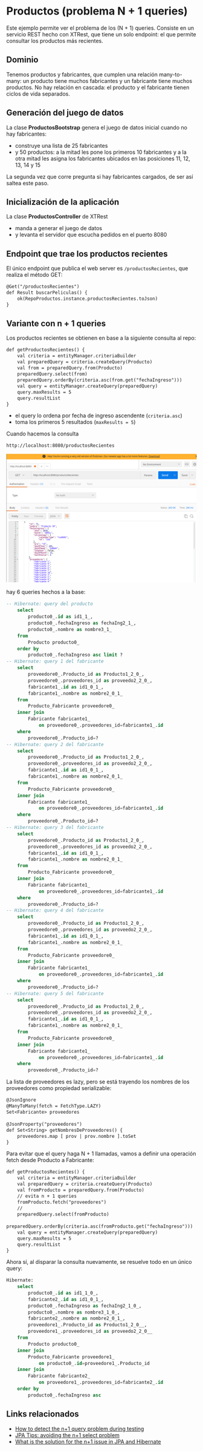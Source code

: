 
# Productos (problema N + 1 queries)

Este ejemplo permite ver el problema de los (N + 1) queries. Consiste en un servicio REST hecho con XTRest, que tiene un solo endpoint: el que permite consultar los productos más recientes.

## Dominio

Tenemos productos y fabricantes, que cumplen una relación many-to-many: un producto tiene muchos fabricantes y un fabricante tiene muchos productos. No hay relación en cascada: el producto y el fabricante tienen ciclos de vida separados.

## Generación del juego de datos

La clase **ProductosBootstrap** genera el juego de datos inicial cuando no hay fabricantes:

- construye una lista de 25 fabricantes
- y 50 productos: a la mitad les pone los primeros 10 fabricantes y a la otra mitad les asigna los fabricantes ubicados en las posiciones 11, 12, 13, 14 y 15
  
La segunda vez que corre pregunta si hay fabricantes cargados, de ser así saltea este paso.

## Inicialización de la aplicación

La clase **ProductosController** de XTRest 

- manda a generar el juego de datos
- y levanta el servidor que escucha pedidos en el puerto 8080

## Endpoint que trae los productos recientes

El único endpoint que publica el web server es `/productosRecientes`, que realiza el método GET:

```xtend
@Get("/productosRecientes")
def Result buscarPeliculas() {
	ok(RepoProductos.instance.productosRecientes.toJson)
}
```

## Variante con n + 1 queries 

Los productos recientes se obtienen en base a la siguiente consulta al repo:

```xtend
def getProductosRecientes() {
	val criteria = entityManager.criteriaBuilder
	val preparedQuery = criteria.createQuery(Producto)
	val from = preparedQuery.from(Producto)
	preparedQuery.select(from)
	preparedQuery.orderBy(criteria.asc(from.get("fechaIngreso")))
	val query = entityManager.createQuery(preparedQuery)
	query.maxResults = 5
	query.resultList
}
```

- el query lo ordena por fecha de ingreso ascendente (`criteria.asc`)
- toma los primeros 5 resultados (`maxResults = 5`)

Cuando hacemos la consulta

```bash
http://localhost:8080/productosRecientes
```

![](./images/postman.png)

hay 6 queries hechos a la base:

```sql
-- Hibernate: query del producto  
    select
        producto0_.id as id1_1_,
        producto0_.fechaIngreso as fechaIng2_1_,
        producto0_.nombre as nombre3_1_ 
    from
        Producto producto0_ 
    order by
        producto0_.fechaIngreso asc limit ?
-- Hibernate: query 1 del fabricante 
    select
        proveedore0_.Producto_id as Producto1_2_0_,
        proveedore0_.proveedores_id as proveedo2_2_0_,
        fabricante1_.id as id1_0_1_,
        fabricante1_.nombre as nombre2_0_1_ 
    from
        Producto_Fabricante proveedore0_ 
    inner join
        Fabricante fabricante1_ 
            on proveedore0_.proveedores_id=fabricante1_.id 
    where
        proveedore0_.Producto_id=?
-- Hibernate: query 2 del fabricante 
    select
        proveedore0_.Producto_id as Producto1_2_0_,
        proveedore0_.proveedores_id as proveedo2_2_0_,
        fabricante1_.id as id1_0_1_,
        fabricante1_.nombre as nombre2_0_1_ 
    from
        Producto_Fabricante proveedore0_ 
    inner join
        Fabricante fabricante1_ 
            on proveedore0_.proveedores_id=fabricante1_.id 
    where
        proveedore0_.Producto_id=?
-- Hibernate: query 3 del fabricante
    select
        proveedore0_.Producto_id as Producto1_2_0_,
        proveedore0_.proveedores_id as proveedo2_2_0_,
        fabricante1_.id as id1_0_1_,
        fabricante1_.nombre as nombre2_0_1_ 
    from
        Producto_Fabricante proveedore0_ 
    inner join
        Fabricante fabricante1_ 
            on proveedore0_.proveedores_id=fabricante1_.id 
    where
        proveedore0_.Producto_id=?
-- Hibernate: query 4 del fabricante
    select
        proveedore0_.Producto_id as Producto1_2_0_,
        proveedore0_.proveedores_id as proveedo2_2_0_,
        fabricante1_.id as id1_0_1_,
        fabricante1_.nombre as nombre2_0_1_ 
    from
        Producto_Fabricante proveedore0_ 
    inner join
        Fabricante fabricante1_ 
            on proveedore0_.proveedores_id=fabricante1_.id 
    where
        proveedore0_.Producto_id=?
-- Hibernate: query 5 del fabricante
    select
        proveedore0_.Producto_id as Producto1_2_0_,
        proveedore0_.proveedores_id as proveedo2_2_0_,
        fabricante1_.id as id1_0_1_,
        fabricante1_.nombre as nombre2_0_1_ 
    from
        Producto_Fabricante proveedore0_ 
    inner join
        Fabricante fabricante1_ 
            on proveedore0_.proveedores_id=fabricante1_.id 
    where
        proveedore0_.Producto_id=?
```

La lista de proveedores es lazy, pero se está trayendo los nombres de los proveedores como propiedad serializable: 

```xtend
@JsonIgnore
@ManyToMany(fetch = FetchType.LAZY)
Set<Fabricante> proveedores

@JsonProperty("proveedores")
def Set<String> getNombresDeProveedores() {
	proveedores.map [ prov | prov.nombre ].toSet
}
```

Para evitar que el query haga N + 1 llamadas, vamos a definir una operación fetch desde Producto a Fabricante:

```xtend
def getProductosRecientes() {
	val criteria = entityManager.criteriaBuilder
	val preparedQuery = criteria.createQuery(Producto)
	val fromProducto = preparedQuery.from(Producto)
	// evita n + 1 queries
	fromProducto.fetch("proveedores")
	//
	preparedQuery.select(fromProducto)
	preparedQuery.orderBy(criteria.asc(fromProducto.get("fechaIngreso")))
	val query = entityManager.createQuery(preparedQuery)
	query.maxResults = 5
	query.resultList
}
```

Ahora sí, al disparar la consulta nuevamente, se resuelve todo en un único query:

```sql
Hibernate: 
    select
        producto0_.id as id1_1_0_,
        fabricante2_.id as id1_0_1_,
        producto0_.fechaIngreso as fechaIng2_1_0_,
        producto0_.nombre as nombre3_1_0_,
        fabricante2_.nombre as nombre2_0_1_,
        proveedore1_.Producto_id as Producto1_2_0__,
        proveedore1_.proveedores_id as proveedo2_2_0__ 
    from
        Producto producto0_ 
    inner join
        Producto_Fabricante proveedore1_ 
            on producto0_.id=proveedore1_.Producto_id 
    inner join
        Fabricante fabricante2_ 
            on proveedore1_.proveedores_id=fabricante2_.id 
    order by
        producto0_.fechaIngreso asc
```

## Links relacionados

- [How to detect the n+1 query problem during testing](https://vladmihalcea.com/how-to-detect-the-n-plus-one-query-problem-during-testing/)
- [JPA Tips: avoiding the n+1 select problem](https://www.javacodegeeks.com/2018/04/jpa-tips-avoiding-the-n-1-select-problem.html)
- [What is the solution for the n+1 issue in JPA and Hibernate](https://stackoverflow.com/questions/32453989/what-is-the-solution-for-the-n1-issue-in-jpa-and-hibernate)
